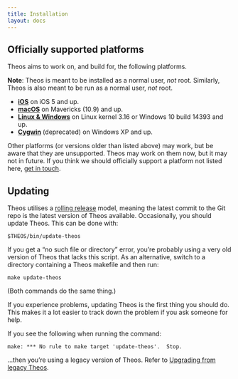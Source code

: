 ```yaml
---
title: Installation
layout: docs
---
```


## Officially supported platforms
Theos aims to work on, and build for, the following platforms.

**Note**: Theos is meant to be installed as a normal user, _not_ root. Similarly, Theos is also meant to be run as a normal user, _not_ root.

- **[iOS](/docs/Installation-iOS.html)** on iOS 5 and up.
- **[macOS](/docs/Installation-macOS.html)** on Mavericks (10.9) and up.
- **[Linux & Windows](/docs/Installation-Linux.html)** on Linux kernel 3.16 or Windows 10 build 14393 and up.
- **[Cygwin](/docs/Installation-Cygwin.html)** (deprecated) on Windows XP and up.

Other platforms (or versions older than listed above) may work, but be aware that they are unsupported. Theos may work on them now, but it may not in future. If you think we should officially support a platform not listed here, [get in touch](https://github.com/theos/theos/issues/new).

## Updating
Theos utilises a [rolling release](https://en.wikipedia.org/wiki/Rolling_release) model, meaning the latest commit to the Git repo is the latest version of Theos available. Occasionally, you should update Theos. This can be done with:

	$THEOS/bin/update-theos

If you get a “no such file or directory” error, you’re probably using a very old version of Theos that lacks this script. As an alternative, switch to a directory containing a Theos makefile and then run:

	make update-theos

(Both commands do the same thing.)

If you experience problems, updating Theos is the first thing you should do. This makes it a lot easier to track down the problem if you ask someone for help.

If you see the following when running the command:

```
make: *** No rule to make target 'update-theos'.  Stop.
```

…then you’re using a legacy version of Theos. Refer to [Upgrading from legacy Theos](/docs/Upgrading-from-legacy-Theos.html).
